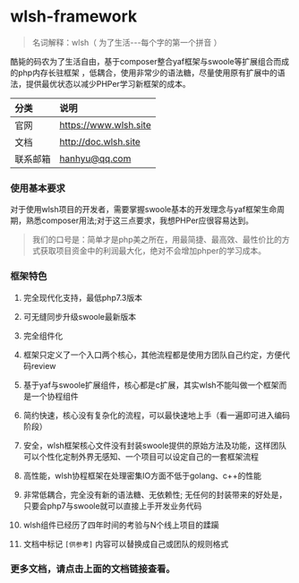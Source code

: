# wlsh-framework

> 名词解释：wlsh（ 为了生活---每个字的第一个拼音 ）

酷毙的码农为了生活自由，基于composer整合yaf框架与swoole等扩展组合而成的php内存长驻框架
，低耦合，使用非常少的语法糖，尽量使用原有扩展中的语法，提供最优状态以减少PHPer学习新框架的成本。

| 分类 | 说明 |
| :------ | :------ |
官网|https://www.wlsh.site
文档|http://doc.wlsh.site
联系邮箱|hanhyu@qq.com

### 使用基本要求

对于使用wlsh项目的开发者，需要掌握swoole基本的开发理念与yaf框架生命周期，熟悉composer用法;对于这三点要求，我想PHPer应很容易达到。

> 我们的口号是：简单才是php美之所在，用最简捷、最高效、最性价比的方式获取项目资金中的利润最大化，绝对不会增加phper的学习成本。

### 框架特色

1. 完全现代化支持，最低php7.3版本

2. 可无缝同步升级swoole最新版本

3. 完全组件化

4. 框架只定义了一个入口两个核心，其他流程都是使用方团队自己约定，方便代码review

5. 基于yaf与swoole扩展组件，核心都是c扩展，其实wlsh不能叫做一个框架而是一个协程组件

6. 简约快速，核心没有复杂化的流程，可以最快速地上手（看一遍即可进入编码阶段）

7. 安全，wlsh框架核心文件没有封装swoole提供的原始方法及功能，这样团队可以个性化定制外界无感知、一个项目可以设定自己的一套框架流程

8. 高性能，wlsh协程框架在处理密集IO方面不低于golang、c++的性能

9. 非常低耦合，完全没有新的语法糖、无依赖性; 无任何的封装带来的好处是，只要会php7与swoole就可以直接上手开发业务代码

10. wlsh组件已经历了四年时间的考验与N个线上项目的蹂躏

11. 文档中标记 `[供参考]` 内容可以替换成自己或团队的规则格式

### 更多文档，请点击上面的文档链接查看。